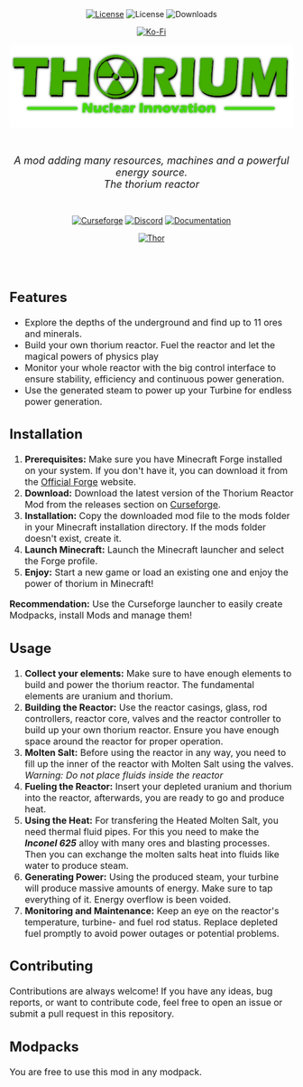 <br>
<br>
<div align = center>

[![License](https://img.shields.io/badge/License-MIT-830F26?style=for-the-badge&labelColor=A4011A&logoColor=white&logo=bookstack)](https://github.com/UnhappyCodings/thoriumreactors/blob/master/LICENSE)
![License](https://img.shields.io/discord/734726882058174486?style=for-the-badge&label=Discord&color=4B58CC&labelColor=5865F2)
![Downloads](https://cf.way2muchnoise.eu/full_thorium-reactors_downloads.svg?badge_style=for_the_badge)

[![Ko-Fi](https://img.shields.io/badge/Buy_Me_A_Coffee-0577ab?style=for-the-badge&logoColor=white&logo=KoFi)](https://ko-fi.com/unhappywithoutu)

![Thoriumreactors Mod](thumbnail.png)

<br>

<font size="4">*A mod adding many resources, machines and a powerful energy source.  
The thorium reactor*</font>

<br>

[![Curseforge](https://img.shields.io/badge/CurseForge-E04E14?style=for-the-badge&logoColor=white&logo=CurseForge)](https://www.curseforge.com/minecraft/mc-mods/thorium-reactors)
[![Discord](https://img.shields.io/badge/Join_Discord-5865F2?style=for-the-badge&logoColor=white&logo=Discord)](https://discord.intelligence-modding.de)
[![Documentation](https://img.shields.io/badge/Documentation-5abcff?style=for-the-badge&logoColor=white&logo=GitBook)](https://docs.thorium-reactors.de/)

[![Thor](https://img.shields.io/badge/Thor_Approved-43E000?style=for-the-badge&logoColor=white&logo=checkmarx)](CERTIFICATE.pdf)
</div>

<br>
<br>

<font size="3">

## Features

- Explore the depths of the underground and find up to 11 ores and minerals.
- Build your own thorium reactor. Fuel the reactor and let the magical powers of physics play
- Monitor your whole reactor with the big control interface to ensure stability, efficiency and continuous power
  generation.
- Use the generated steam to power up your Turbine for endless power generation.

## Installation

1. **Prerequisites:** Make sure you have Minecraft Forge installed on your system. If you don't have it, you can
   download it from the [Official Forge](https://files.minecraftforge.net/) website.
2. **Download:** Download the latest version of the Thorium Reactor Mod from the releases section
   on [Curseforge](https://curseforge.com/minecraft/mc-mods/thorium-reactors/files/).
3. **Installation:** Copy the downloaded mod file to the mods folder in your Minecraft installation directory. If the
   mods folder doesn't exist, create it.
4. **Launch Minecraft:** Launch the Minecraft launcher and select the Forge profile.
5. **Enjoy:** Start a new game or load an existing one and enjoy the power of thorium in Minecraft!

**Recommendation:** Use the Curseforge launcher to easily create Modpacks, install Mods and manage them!

## Usage

1. **Collect your elements:** Make sure to have enough elements to build and power the thorium reactor. The fundamental
   elements are uranium and thorium.
2. **Building the Reactor:** Use the reactor casings, glass, rod controllers, reactor core, valves and the reactor
   controller to build up your own thorium reactor. Ensure you have enough space around the reactor for proper
   operation.
3. **Molten Salt:** Before using the reactor in any way, you need to fill up the inner of the reactor with Molten Salt
   using the valves. *Warning: Do not place fluids inside the reactor*
4. **Fueling the Reactor:** Insert your depleted uranium and thorium into the reactor, afterwards, you are ready to go
   and produce heat.
5. **Using the Heat:** For transfering the Heated Molten Salt, you need thermal fluid pipes. For this you need to make
   the  ***Inconel 625*** alloy with many ores and blasting processes. Then you can exchange the molten salts heat into
   fluids like water to produce steam.
6. **Generating Power:** Using the produced steam, your turbine will produce massive amounts of energy. Make sure to tap
   everything of it. Energy overflow is been voided.
7. **Monitoring and Maintenance:** Keep an eye on the reactor's temperature, turbine- and fuel rod status. Replace
   depleted fuel promptly to avoid power outages or potential problems.

## Contributing

Contributions are always welcome! If you have any ideas, bug reports, or want to contribute code, feel free to open an
issue or submit a pull request in this repository.

## Modpacks

You are free to use this mod in any modpack.

</font>